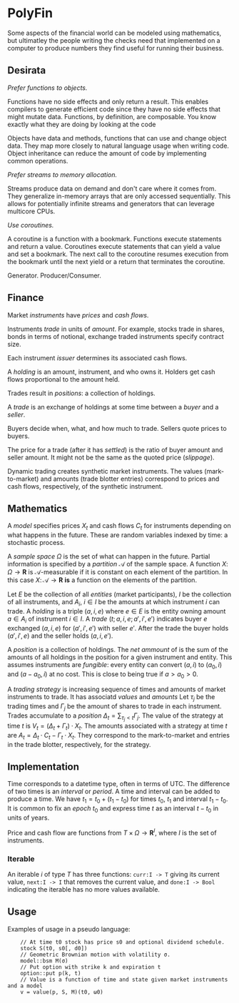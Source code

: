 # PolyFin

Some aspects of the financial world can be modeled using mathematics,
but ultimatley the people writing the checks need that implemented on
a computer to produce numbers they find useful for running their business.

## Desirata


_Prefer functions to objects._

Functions have no side effects and only return a result.  This enables
compilers to generate efficient code since they have no side
effects that might mutate data.  Functions, by definition, are composable.
You know exactly what they are doing by looking at the code

Objects have data and methods, functions that can use and change object data.
They map more closely to natural language usage when writing code.
Object inheritance can reduce the amount of code by implementing common operations.

_Prefer streams to memory allocation._

Streams produce data on demand and don't care where it comes from.
They generalize in-memory arrays that are only accessed sequentially.
This allows for potentially infinite streams and generators that
can leverage multicore CPUs.

_Use coroutines._

A coroutine is a function with a bookmark. Functions execute statements
and return a value. Coroutines execute statements that can yield a value
and set a bookmark. The next call to the coroutine resumes execution
from the bookmark until the next yield or a return that terminates
the coroutine.

Generator. Producer/Consumer.

## Finance

Market _instruments_ have _prices_ and _cash flows_.

Instruments _trade_ in units of _amount_. For example, stocks trade in shares,
bonds in terms of notional, exchange traded instruments specify contract size.

Each instrument _issuer_ determines its associated cash flows.

A _holding_ is an amount, instrument, and who owns it. Holders get
cash flows proportional to the amount held.

Trades result in _positions_: a collection of holdings.

A _trade_ is an exchange of holdings at some time between a _buyer_ and a _seller_.

Buyers decide when, what, and how much to trade. Sellers quote prices to buyers.

The price for a trade (after it has _settled_) is the ratio of buyer amount and seller amount.
It might not be the same as the quoted price (_slippage_).

Dynamic trading creates synthetic market instruments.
The values (mark-to-market) and amounts (trade blotter entries)
correspond to prices and cash flows, respectively, of the synthetic instrument.

## Mathematics

A _model_ specifies prices $X_t$ and cash flows $C_t$ for instruments
depending on what happens in the future. These are random
variables indexed by time: a stochastic process.

A _sample space_ $Ω$ is the set of what can happen in the future.
Partial information 
is specified by a _partition_ $\mathcal{A}$ of the sample space.
A function $X\colon Ω\to\bm{R}$ is $\mathcal{A}$-measurable if
it is constant on each element of the partition.
In this case $X\colon\mathcal{A}\to\bm{R}$ **is** a function on
the elements of the partition.

Let $E$ be the collection of all _entities_ (market participants),
$I$ be the collection of all instruments, and $A_i$, $i\in I$ be
the amounts at which instrument $i$ can trade. A _holding_ is
a triple $(a,i,e)$ where $e\in E$ is the entity owning amount
$a\in A_i$ of instrument $i\in I$. A _trade_ $(t;a,i,e;a',i',e')$
indicates buyer $e$ exchanged $(a,i,e)$ for $(a',i',e')$ with
seller $e'$. After the trade the buyer holds $(a',i',e)$ and
the seller holds $(a,i,e')$.

A _position_ is a collection of holdings. The _net ammount_ of is the
sum of the amounts of all holdings in the position for a given instrument
and entity. This assumes instruments are _fungible_: every
entity can convert $(a,i)$ to $(a_0,i)$ and $(a - a_0,i)$ at no cost.
This is close to being true if $a > a_0 > 0$.

A _trading strategy_ is increasing sequence of times and amounts of market instruments to trade.
It has associatd _values_ and _amounts_
Let $τ_j$ be the trading times and $Γ_j$ be the amount of
shares to trade in each instrument. Trades accumulate to
a _position_ $Δ_t = \sum_{τ_j < t} Γ_j$. The value of
the strategy at time $t$ is $V_t = (Δ_t + Γ_t)\cdot X_t$.
The amounts associated with a strategy at time $t$ are
$A_t = Δ_t\cdot C_t - Γ_t\cdot X_t$. They correspond to
the mark-to-market and entries in the trade blotter, respectively,
for the strategy.

## Implementation

Time corresponds to a datetime type, often in terms of UTC.
The difference of two times is an _interval_ or _period_.
A time and interval can be added to produce a time.
We have $t_1 = t_0 + (t_1 - t_0)$ for times $t_0$, $t_1$ and
interval $t_1 - t_0$. It is common to fix an _epoch_ $t_0$
and express time $t$ as an interval $t - t_0$ in units of years.

Price and cash flow are functions from $T\times \Omega\to\bm{R}^I$,
where $I$ is the set of instruments.

### Iterable

An iterable $i$ of type $T$ has three functions:
`curr:I -> T` giving its current value,
`next:I -> I` that removes the current value,
and `done:I -> Bool` indicating the iterable has no more values available.

## Usage

Examples of usage in a pseudo language:

```
	// At time t0 stock has price s0 and optional dividend schedule.
	stock S(t0, s0[, d0])
	// Geometric Brownian motion with volatility σ.
	model::bsm M(σ)
	// Put option with strike k and expiration t
	option::put p(k, t)
	// Value is a function of time and state given market instruments and a model
	v = value(p, S, M)(t0, ω0) 

```
